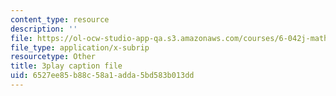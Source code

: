 ```yaml
---
content_type: resource
description: ''
file: https://ol-ocw-studio-app-qa.s3.amazonaws.com/courses/6-042j-mathematics-for-computer-science-spring-2015/6527ee85b88c58a1adda5bd583b013dd_Dqx56lZ_icg.vtt
file_type: application/x-subrip
resourcetype: Other
title: 3play caption file
uid: 6527ee85-b88c-58a1-adda-5bd583b013dd
---
```

